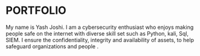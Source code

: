 # PORTFOLIO
My name is Yash Joshi.
I am a cybersecurity enthusiast who enjoys making people safe on the internet with diverse skill set such as Python, kali, Sql, SIEM.
I ensure the confidentiality, integrity and availability of assets, to help safeguard organizations and people .
